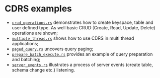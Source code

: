 # CDRS examples

- [`crud_operations.rs`](./crud_operations.rs) demonstrates how to create keyspace, table and user defined type. As well basic CRUD (Create, Read, Update, Delete) operations are shown;
- [`multiple_thread.rs`](./multiple_thread.rs) shows how to use CDRS in multi thread applications;
- [`paged_query.rs`](./multiple_thread.rs) uncovers query paging;
- [`prepare_batch_execute.rs`](./prepare_batch_execute.rs) provides an example of query preparation and batching;
- [`server_events.rs`](./server_events.rs) illustrates a process of server events (create table, schema change etc.) listening.
